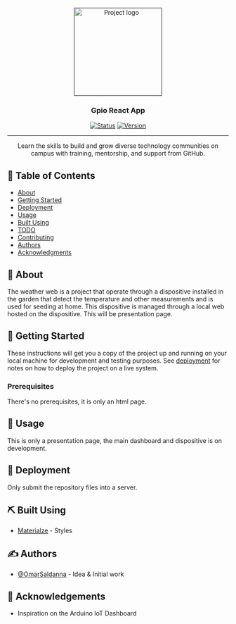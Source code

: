 <p align="center">
  <a href="" rel="noopener">
 <img width=200px height=200px src="https://githubcampus.expert/assets/images/ce-flag.png" alt="Project logo"></a>
</p>

<h3 align="center">Gpio React App</h3>

<div align="center">

[![Status](https://img.shields.io/badge/status-active-success.svg)]()
[![Version](https://img.shields.io/badge/Version-4.0-red)](/LICENSE)

</div>

---

<p align="center"> Learn the skills to build and grow diverse technology communities on campus with training, mentorship, and support from GitHub.
    <br> 
</p>

## 📝 Table of Contents

- [About](#about)
- [Getting Started](#getting_started)
- [Deployment](#deployment)
- [Usage](#usage)
- [Built Using](#built_using)
- [TODO](../TODO.md)
- [Contributing](../CONTRIBUTING.md)
- [Authors](#authors)
- [Acknowledgments](#acknowledgement)

## 🧐 About <a name = "about"></a>

The weather web is a project that operate through a dispositive installed in the garden that detect the temperature and other measurements and is used for seeding at home. This dispositive is managed through a local web hosted on the dispositive. This will be presentation page.

## 🏁 Getting Started <a name = "getting_started"></a>

These instructions will get you a copy of the project up and running on your local machine for development and testing purposes. See [deployment](#deployment) for notes on how to deploy the project on a live system.

### Prerequisites

There's no prerequisites, it is only an html page.

## 🎈 Usage <a name="usage"></a>

This is only a presentation page, the main dashboard and dispositive is on development.

## 🚀 Deployment <a name = "deployment"></a>

Only submit the repository files into a server.

## ⛏️ Built Using <a name = "built_using"></a>

- [Materialze](https://materializecss.com/) - Styles

## ✍️ Authors <a name = "authors"></a>

- [@OmarSaldanna](https://github.com/OmarSaldanna) - Idea & Initial work

## 🎉 Acknowledgements <a name = "acknowledgement"></a>

- Inspiration on the Arduino IoT Dashboard
